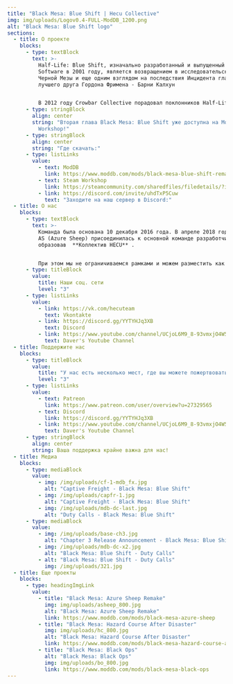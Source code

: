 ```yaml
---
title: "Black Mesa: Blue Shift | Hecu Collective"
img: img/uploads/Logov0.4-FULL-ModDB_1200.png
alt: "Black Mesa: Blue Shift logo"
sections:
  - title: О проекте
    blocks:
      - type: textBlock
        text: >-
          Half-Life: Blue Shift, изначально разработанный и выпущенный Gearbox
          Software в 2001 году, является возвращением в исследовательский центр
          Черной Мезы и еще одним взглядом на последствия Инцидента глазами
          лучшего друга Гордона Фримена - Барни Калхун


          В 2012 году Crowbar Collective порадовал поклонников Half-Life выпуском великолепного римейка Half-Life - **Black Mesa**, но до сих пор нет выпущенных ремейков для дополнений. И вот тогда есть мы  - **HECU Collective**.Мы разрабатываем Black Mesa: Blue Shift - бесплатный римейк с использованием ресурсов и стиля Black Mesa. Мы постараемся максимально приблизиться к оригинальным Half-Life: Blue Shift и Black Mesa. Наш мод будет выпускаться частично, глава за главой, так что тем, кому не терпится дождаться полного выпуска, наконец-то будет во что поиграть!
      - type: stringBlock
        align: center
        string: "Вторая глава Black Mesa: Blue Shift уже доступна на ModDB и Steam
          Workshop!"
      - type: stringBlock
        align: center
        string: "Где скачать:"
      - type: listLinks
        value:
          - text: ModDB
            link: https://www.moddb.com/mods/black-mesa-blue-shift-remake/news/chapter-2-insecurity-release
          - text: Steam Workshop
            link: https://steamcommunity.com/sharedfiles/filedetails/?id=2424633574
          - link: https://discord.com/invite/uhdTxP5Cuw
            text: "Заходите на наш сервер в Discord:"
  - title: О нас
    blocks:
      - type: textBlock
        text: >-
          Команда была основана 10 декабря 2016 года. В апреле 2018 года команда
          AS (Azure Sheep) присоединилась к основной команде разработчиков,
          образовав  **Коллектив HECU** .


          При этом мы не ограничиваемся рамками и можем разместить как трейлер новой игры или мода на движке Source, так и интересные новости из мира Half-Life и других игр от Valve.
      - type: titleBlock
        value:
          title: Наши соц. сети
          level: "3"
      - type: listLinks
        value:
          - link: https://vk.com/hecuteam
            text: Vkontakte
          - link: https://discord.gg/YYTYHJq3XB
            text: Discord
          - link: https://www.youtube.com/channel/UCjoL6M9_8-93vmxjO4W5R9w
            text: Daver's Youtube Channel
  - title: Поддержите нас
    blocks:
      - type: titleBlock
        value:
          title: "У нас есть несколько мест, где вы можете пожертвовать нам:"
          level: "3"
      - type: listLinks
        value:
          - text: Patreon
            link: https://www.patreon.com/user/overview?u=27329565
          - text: Discord
            link: https://discord.gg/YYTYHJq3XB
          - link: https://www.youtube.com/channel/UCjoL6M9_8-93vmxjO4W5R9w
            text: Daver's Youtube Channel
      - type: stringBlock
        align: center
        string: Ваша поддержка крайне важна для нас!
  - title: Медиа
    blocks:
      - type: mediaBlock
        value:
          - img: /img/uploads/cf-1-mdb_fx.jpg
            alt: "Captive Freight - Black Mesa: Blue Shift"
          - img: /img/uploads/capfr-1.jpg
            alt: "Captive Freight - Black Mesa: Blue Shift"
          - img: /img/uploads/mdb-dc-last.jpg
            alt: "Duty Calls - Black Mesa: Blue Shift"
      - type: mediaBlock
        value:
          - img: /img/uploads/base-ch3.jpg
            alt: "Chapter 3 Release Announcement - Black Mesa: Blue Shift"
          - img: /img/uploads/mdb-dc-x2.jpg
            alt: "Black Mesa: Blue Shift - Duty Calls"
          - alt: "Black Mesa: Blue Shift - Duty Calls"
            img: /img/uploads/321.jpg
  - title: Еще проекты
    blocks:
      - type: headingImgLink
        value:
          - title: "Black Mesa: Azure Sheep Remake"
            img: img/uploads/asheep_800.jpg
            alt: "Black Mesa: Azure Sheep Remake"
            link: https://www.moddb.com/mods/black-mesa-azure-sheep
          - title: "Black Mesa: Hazard Сourse After Disaster"
            img: img/uploads/hc_800.jpg
            alt: "Black Mesa: Hazard Сourse After Disaster"
            link: https://www.moddb.com/mods/black-mesa-hazard-course-after-disaster
          - title: "Black Mesa: Black Ops"
            alt: "Black Mesa: Black Ops"
            img: img/uploads/bo_800.jpg
            link: https://www.moddb.com/mods/black-mesa-black-ops
---
```

